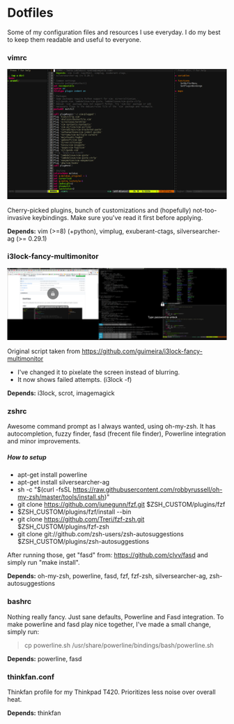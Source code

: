 
# Dotfiles

Some of my configuration files and resources I use everyday. I do my best to keep them readable and useful to everyone.

### vimrc
![Screenshot](screenshots/vim1.png?raw=true "Screenshot")

Cherry-picked plugins, bunch of customizations and (hopefully) not-too-invasive keybindings. Make sure you've read it first before applying.

**Depends:** vim (>=8) (+python), vimplug, exuberant-ctags, silversearcher-ag (>= 0.29.1)

### i3lock-fancy-multimonitor
![Screenshot](screenshots/i3lock1.png?raw=true "Screenshot")

Original script taken from https://github.com/guimeira/i3lock-fancy-multimonitor

* I've changed it to pixelate the screen instead of blurring.
* It now shows failed attempts. (i3lock -f)

**Depends:** i3lock, scrot, imagemagick

### zshrc

Awesome command prompt as I always wanted, using oh-my-zsh. 
It has autocompletion, fuzzy finder, fasd (frecent file finder), Powerline integration and minor improvements.

##### How to setup
* apt-get install powerline 
* apt-get install silversearcher-ag
* sh -c "$(curl -fsSL https://raw.githubusercontent.com/robbyrussell/oh-my-zsh/master/tools/install.sh)" 
* git clone https://github.com/junegunn/fzf.git $ZSH_CUSTOM/plugins/fzf 
* $ZSH_CUSTOM/plugins/fzf/install --bin 
* git clone https://github.com/Treri/fzf-zsh.git $ZSH_CUSTOM/plugins/fzf-zsh 
* git clone git://github.com/zsh-users/zsh-autosuggestions $ZSH_CUSTOM/plugins/zsh-autosuggestions

After running those, get "fasd" from: https://github.com/clvv/fasd and simply run "make install".

**Depends:** oh-my-zsh, powerline, fasd, fzf, fzf-zsh, silversearcher-ag, zsh-autosuggestions

### bashrc

Nothing really fancy. Just sane defaults, Powerline and Fasd integration.
To make powerline and fasd play nice together, I've made a small change, simply run:
> cp powerline.sh /usr/share/powerline/bindings/bash/powerline.sh

**Depends:** powerline, fasd

### thinkfan.conf

Thinkfan profile for my Thinkpad T420. Prioritizes less noise over overall heat.

**Depends:** thinkfan
